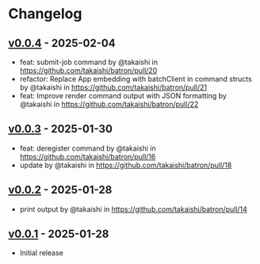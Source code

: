 # Changelog

## [v0.0.4](https://github.com/takaishi/batron/compare/v0.0.3...v0.0.4) - 2025-02-04
- feat: submit-job command by @takaishi in https://github.com/takaishi/batron/pull/20
- refactor: Replace App embedding with batchClient in command structs by @takaishi in https://github.com/takaishi/batron/pull/21
- feat: Improve render command output with JSON formatting by @takaishi in https://github.com/takaishi/batron/pull/22

## [v0.0.3](https://github.com/takaishi/batron/compare/v0.0.2...v0.0.3) - 2025-01-30
- feat: deregister command by @takaishi in https://github.com/takaishi/batron/pull/16
- update by @takaishi in https://github.com/takaishi/batron/pull/18

## [v0.0.2](https://github.com/takaishi/batron/compare/v0.0.1...v0.0.2) - 2025-01-28
- print output by @takaishi in https://github.com/takaishi/batron/pull/14

## [v0.0.1](https://github.com/takaishi/batron/commits/v0.0.1) - 2025-01-28
- Initial release
